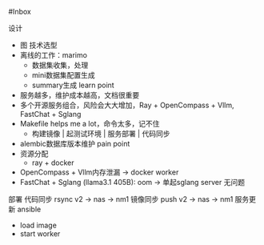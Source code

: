 #Inbox

设计
- 图
技术选型
- 离线的工作：marimo
	- 数据集收集，处理
	- mini数据集配置生成
	- summary生成
learn point
- 服务越多，维护成本越高，文档很重要
- 多个开源服务组合，风险会大大增加，Ray + OpenCompass + Vllm, FastChat +  Sglang
- Makefile helps me a lot，命令太多，记不住
	- 构建镜像 | 起测试环境 | 服务部署 | 代码同步
- alembic数据库版本维护
pain point
- 资源分配
	- ray + docker
- OpenCompass + Vllm内存泄漏 -> docker worker
- FastChat + Sglang (llama3.1 405B): oom -> 单起sglang server 无问题

部署
代码同步 rsync v2 -> nas -> nm1
镜像同步 push v2 -> nas -> nm1
服务更新 ansible
- load image
- start worker

